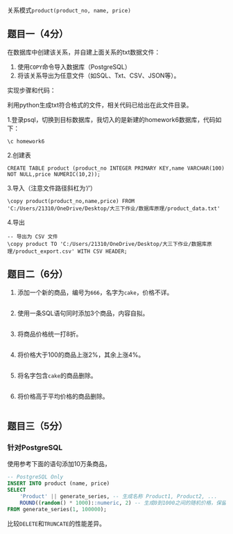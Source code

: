 关系模式`product(product_no, name, price)`

## 题目一（4分）

在数据库中创建该关系，并自建上面关系的txt数据文件：

1. 使用`COPY`命令导入数据库（PostgreSQL）
2. 将该关系导出为任意文件（如SQL、Txt、CSV、JSON等）。

实现步骤和代码：

利用python生成txt符合格式的文件，相关代码已给出在此文件目录。

1.登录psql，切换到目标数据库，我切入的是新建的homework6数据库，代码如下：
```
\c homework6
```
2.创建表
```
CREATE TABLE product (product_no INTEGER PRIMARY KEY,name VARCHAR(100) NOT NULL,price NUMERIC(10,2));
```
3.导入（注意文件路径斜杠为‘/’）
```
\copy product(product_no,name,price) FROM 'C:/Users/21310/OneDrive/Desktop/大三下作业/数据库原理/product_data.txt'
```
4.导出
```
-- 导出为 CSV 文件
\copy product TO 'C:/Users/21310/OneDrive/Desktop/大三下作业/数据库原理/product_export.csv' WITH CSV HEADER;
```

## 题目二（6分）

1. 添加一个新的商品，编号为`666`，名字为`cake`，价格不详。
```

```  
2. 使用一条SQL语句同时添加3个商品，内容自拟。
```

```
3. 将商品价格统一打8折。
```

```
4. 将价格大于100的商品上涨2%，其余上涨4%。
```

```
5. 将名字包含`cake`的商品删除。
```

```
6. 将价格高于平均价格的商品删除。
```

```   

## 题目三（5分）

### 针对PostgreSQL

使用参考下面的语句添加10万条商品，

```sql
-- PostgreSQL Only
INSERT INTO product (name, price)
SELECT
    'Product' || generate_series, -- 生成名称 Product1, Product2, ...
    ROUND((random() * 1000)::numeric, 2) -- 生成0到1000之间的随机价格，保留2位小数
FROM generate_series(1, 100000);
```

比较`DELETE`和`TRUNCATE`的性能差异。

